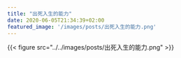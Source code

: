 ```yaml
---
title: "出死入生的能力"
date: 2020-06-05T21:34:39+02:00
featured_image: '/images/posts/出死入生的能力.png'
---
```

{{< figure src="../../images/posts/出死入生的能力.png" >}}

